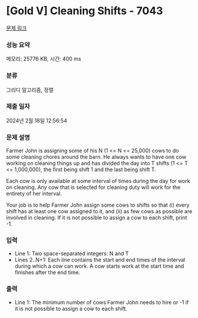 # [Gold V] Cleaning Shifts - 7043 

[문제 링크](https://www.acmicpc.net/problem/7043) 

### 성능 요약

메모리: 25776 KB, 시간: 400 ms

### 분류

그리디 알고리즘, 정렬

### 제출 일자

2024년 2월 18일 12:56:54

### 문제 설명

<p>Farmer John is assigning some of his N (1 <= N <= 25,000) cows to do some cleaning chores around the barn. He always wants to have one cow working on cleaning things up and has divided the day into T shifts (1 <= T <= 1,000,000), the first being shift 1 and the last being shift T. </p>

<p>Each cow is only available at some interval of times during the day for work on cleaning. Any cow that is selected for cleaning duty will work for the entirety of her interval. </p>

<p>Your job is to help Farmer John assign some cows to shifts so that (i) every shift has at least one cow assigned to it, and (ii) as few cows as possible are involved in cleaning. If it is not possible to assign a cow to each shift, print -1.</p>

### 입력 

 <ul>
	<li>Line 1: Two space-separated integers: N and T </li>
	<li>Lines 2..N+1: Each line contains the start and end times of the interval during which a cow can work. A cow starts work at the start time and finishes after the end time.</li>
</ul>

### 출력 

 <ul>
	<li>Line 1: The minimum number of cows Farmer John needs to hire or -1 if it is not possible to assign a cow to each shift.</li>
</ul>

